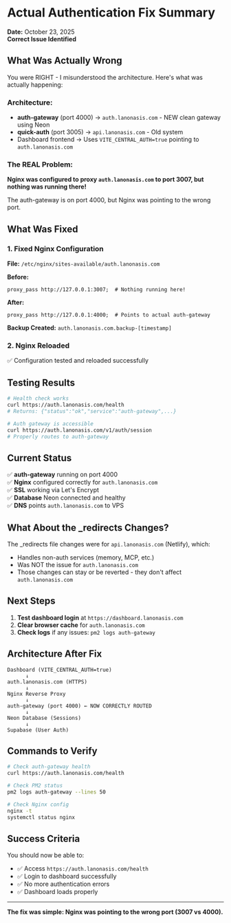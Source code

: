 # Actual Authentication Fix Summary
**Date:** October 23, 2025  
**Correct Issue Identified**

## What Was Actually Wrong

You were RIGHT - I misunderstood the architecture. Here's what was actually happening:

### Architecture:
- **auth-gateway** (port 4000) → `auth.lanonasis.com` - NEW clean gateway using Neon
- **quick-auth** (port 3005) → `api.lanonasis.com` - Old system
- Dashboard frontend → Uses `VITE_CENTRAL_AUTH=true` pointing to `auth.lanonasis.com`

### The REAL Problem:

**Nginx was configured to proxy `auth.lanonasis.com` to port 3007, but nothing was running there!**

The auth-gateway is on port 4000, but Nginx was pointing to the wrong port.

## What Was Fixed

### 1. Fixed Nginx Configuration

**File:** `/etc/nginx/sites-available/auth.lanonasis.com`

**Before:**
```nginx
proxy_pass http://127.0.0.1:3007;  # Nothing running here!
```

**After:**
```nginx
proxy_pass http://127.0.0.1:4000;  # Points to actual auth-gateway
```

**Backup Created:** `auth.lanonasis.com.backup-[timestamp]`

### 2. Nginx Reloaded

✅ Configuration tested and reloaded successfully

## Testing Results

```bash
# Health check works
curl https://auth.lanonasis.com/health
# Returns: {"status":"ok","service":"auth-gateway",...}

# Auth gateway is accessible
curl https://auth.lanonasis.com/v1/auth/session
# Properly routes to auth-gateway
```

## Current Status

✅ **auth-gateway** running on port 4000  
✅ **Nginx** configured correctly for `auth.lanonasis.com`  
✅ **SSL** working via Let's Encrypt  
✅ **Database** Neon connected and healthy  
✅ **DNS** points `auth.lanonasis.com` to VPS  

## What About the _redirects Changes?

The _redirects file changes were for `api.lanonasis.com` (Netlify), which:
- Handles non-auth services (memory, MCP, etc.)
- Was NOT the issue for `auth.lanonasis.com`
- Those changes can stay or be reverted - they don't affect `auth.lanonasis.com`

## Next Steps

1. **Test dashboard login** at `https://dashboard.lanonasis.com`
2. **Clear browser cache** for `auth.lanonasis.com`
3. **Check logs** if any issues: `pm2 logs auth-gateway`

## Architecture After Fix

```
Dashboard (VITE_CENTRAL_AUTH=true)
      ↓
auth.lanonasis.com (HTTPS)
      ↓
Nginx Reverse Proxy
      ↓
auth-gateway (port 4000) ← NOW CORRECTLY ROUTED
      ↓
Neon Database (Sessions)
      ↓
Supabase (User Auth)
```

## Commands to Verify

```bash
# Check auth-gateway health
curl https://auth.lanonasis.com/health

# Check PM2 status
pm2 logs auth-gateway --lines 50

# Check Nginx config
nginx -t
systemctl status nginx
```

## Success Criteria

You should now be able to:
- ✅ Access `https://auth.lanonasis.com/health`
- ✅ Login to dashboard successfully
- ✅ No more authentication errors
- ✅ Dashboard loads properly

---

**The fix was simple: Nginx was pointing to the wrong port (3007 vs 4000).**

